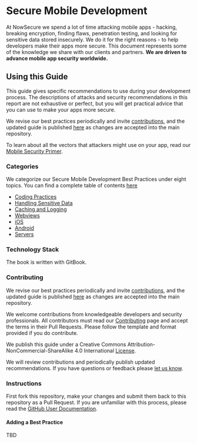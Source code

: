 # Secure Mobile Development


At NowSecure we spend a lot of time attacking mobile apps - hacking, breaking encryption, finding flaws, penetration testing, and looking for sensitive data stored insecurely. We do it for the right reasons - to help developers make their apps more secure. This document represents some of the knowledge we share with our clients and partners. **We are driven to advance mobile app security worldwide.**

## Using this Guide

This guide gives specific recommendations to use during your development process. The descriptions of attacks and security recommendations in this report are not exhaustive or perfect, but you will get practical advice that you can use to make your apps more secure.

We revise our best practices periodically and invite [contributions](https://github.com/nowsecure/secure-mobile-development/pulls), and the updated guide is published [here](https://books.nowsecure.com/secure-mobile-development/) as changes are accepted into the main repository.

To learn about all the vectors that attackers might use on your app, read our [Mobile Security Primer](en/primer/mobile-security.md).

### Categories

We categorize our Secure Mobile Development Best Practices under eight topics. You can find a complete table of contents [here](en/SUMMARY.md)

* [Coding Practices](en/coding-practices/README.md)
* [Handling Sensitive Data](en/sensitive-data/README.md)
* [Caching and Logging](en/caching-logging/README.md)
* [Webviews](en/webviews/README.md)
* [iOS](en/ios/README.md)
* [Android](en/android/README.md)
* [Servers](en/servers/README.md)

### Technology Stack

The book is written with GitBook.

### Contributing

We revise our best practices periodically and invite [contributions](https://github.com/nowsecure/secure-mobile-development/pulls), and the updated guide is published [here](https://books.nowsecure.com/secure-mobile-development/) as changes are accepted into the main repository.

We welcome contributions from knowledgeable developers and security professionals. All contributors must read our [Contributing](CONTRIBUTING.md) page and accept the terms in their Pull Requests. Please follow the template and format provided if you do contribute.

We publish this guide under a Creative Commons Attribution-NonCommercial-ShareAlike 4.0 International [License](LICENSE.md).

We will review contributions and periodically publish updated recommendations. If you have questions or feedback please [let us know](https://www.nowsecure.com/contact/).

### Instructions

First fork this repository, make your changes and submit them back to this repository as a Pull Request. If you are unfamiliar with this process, please read the [GitHub User Documentation](https://help.github.com/articles/creating-a-pull-request/).

#### Adding a Best Practice

TBD
